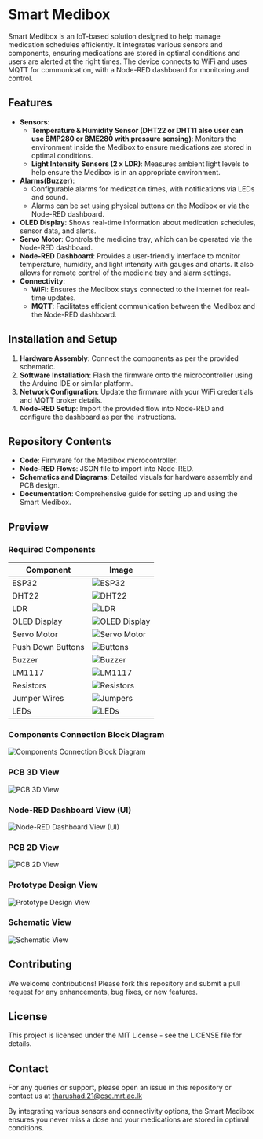 # Smart Medibox

Smart Medibox is an IoT-based solution designed to help manage medication schedules efficiently. It integrates various sensors and components, ensuring medications are stored in optimal conditions and users are alerted at the right times. The device connects to WiFi and uses MQTT for communication, with a Node-RED dashboard for monitoring and control.

## Features

- **Sensors**:
  - **Temperature & Humidity Sensor (DHT22 or DHT11 also user can use BMP280 or BME280 with pressure sensing)**: Monitors the environment inside the Medibox to ensure medications are stored in optimal conditions.
  - **Light Intensity Sensors (2 x LDR)**: Measures ambient light levels to help ensure the Medibox is in an appropriate environment.
- **Alarms(Buzzer)**:
  - Configurable alarms for medication times, with notifications via LEDs and sound.
  - Alarms can be set using physical buttons on the Medibox or via the Node-RED dashboard.
- **OLED Display**: Shows real-time information about medication schedules, sensor data, and alerts.
- **Servo Motor**: Controls the medicine tray, which can be operated via the Node-RED dashboard.
- **Node-RED Dashboard**: Provides a user-friendly interface to monitor temperature, humidity, and light intensity with gauges and charts. It also allows for remote control of the medicine tray and alarm settings.
- **Connectivity**:
  - **WiFi**: Ensures the Medibox stays connected to the internet for real-time updates.
  - **MQTT**: Facilitates efficient communication between the Medibox and the Node-RED dashboard.

## Installation and Setup

1. **Hardware Assembly**: Connect the components as per the provided schematic.
2. **Software Installation**: Flash the firmware onto the microcontroller using the Arduino IDE or similar platform.
3. **Network Configuration**: Update the firmware with your WiFi credentials and MQTT broker details.
4. **Node-RED Setup**: Import the provided flow into Node-RED and configure the dashboard as per the instructions.

## Repository Contents

- **Code**: Firmware for the Medibox microcontroller.
- **Node-RED Flows**: JSON file to import into Node-RED.
- **Schematics and Diagrams**: Detailed visuals for hardware assembly and PCB design.
- **Documentation**: Comprehensive guide for setting up and using the Smart Medibox.

## Preview

### Required Components
| Component | Image |
| --------- | ----- |
| ESP32     | ![ESP32](https://github.com/TharushaDinujaya/Smart-Medibox-Control-System/blob/main/docs/ESP32.jpeg) |
| DHT22     | ![DHT22](https://github.com/TharushaDinujaya/Smart-Medibox-Control-System/blob/main/docs/DHT22.jpeg) |
| LDR     | ![LDR](https://github.com/TharushaDinujaya/Smart-Medibox-Control-System/blob/main/docs/LDR.jpeg) |
| OLED Display     | ![OLED Display](https://github.com/TharushaDinujaya/Smart-Medibox-Control-System/blob/main/docs/OLED.jpeg) |
| Servo Motor     | ![Servo Motor](https://github.com/TharushaDinujaya/Smart-Medibox-Control-System/blob/main/docs/Servo.jpeg) |
| Push Down Buttons     | ![Buttons](https://github.com/TharushaDinujaya/Smart-Medibox-Control-System/blob/main/docs/button.jpg) |
| Buzzer     | ![Buzzer](https://github.com/TharushaDinujaya/Smart-Medibox-Control-System/blob/main/docs/buzzer.jpeg) |
| LM1117     | ![LM1117](https://github.com/TharushaDinujaya/Smart-Medibox-Control-System/blob/main/docs/LM1117.jpeg) |
| Resistors     | ![Resistors](https://github.com/TharushaDinujaya/Smart-Medibox-Control-System/blob/main/docs/Resistors.jpg) |
| Jumper Wires     | ![Jumpers](https://github.com/TharushaDinujaya/Smart-Medibox-Control-System/blob/main/docs/Jumpers.jpg) |
| LEDs     | ![LEDs](https://github.com/TharushaDinujaya/Smart-Medibox-Control-System/blob/main/docs/LED.jpeg) |

### Components Connection Block Diagram

![Components Connection Block Diagram](https://github.com/TharushaDinujaya/Smart-Medibox-Control-System/blob/main/docs/BlockDiagram.png)

### PCB 3D View

![PCB 3D View](https://github.com/TharushaDinujaya/Smart-Medibox-Control-System/blob/main/docs/Circuit.png)

### Node-RED Dashboard View (UI)

![Node-RED Dashboard View (UI)](https://github.com/TharushaDinujaya/Smart-Medibox-Control-System/blob/main/docs/Dashboard.png)

### PCB 2D View

![PCB 2D View](https://github.com/TharushaDinujaya/Smart-Medibox-Control-System/blob/main/docs/PCB.png)

### Prototype Design View

![Prototype Design View](https://github.com/TharushaDinujaya/Smart-Medibox-Control-System/blob/main/docs/Prototype%20circuit.png)

### Schematic View

![Schematic View](https://github.com/TharushaDinujaya/Smart-Medibox-Control-System/blob/main/docs/Schematic.png)

## Contributing

We welcome contributions! Please fork this repository and submit a pull request for any enhancements, bug fixes, or new features.

## License

This project is licensed under the MIT License - see the LICENSE file for details.

## Contact

For any queries or support, please open an issue in this repository or contact us at tharushad.21@cse.mrt.ac.lk

By integrating various sensors and connectivity options, the Smart Medibox ensures you never miss a dose and your medications are stored in optimal conditions.
